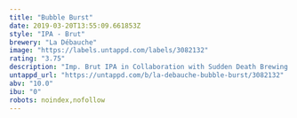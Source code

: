 ```yaml
---
title: "Bubble Burst"
date: 2019-03-20T13:55:09.661853Z
style: "IPA - Brut"
brewery: "La Débauche"
image: "https://labels.untappd.com/labels/3082132"
rating: "3.75"
description: "Imp. Brut IPA in Collaboration with Sudden Death Brewing. Hops: Citra, Mosaic and Nelson Sauvin"
untappd_url: "https://untappd.com/b/la-debauche-bubble-burst/3082132"
abv: "10.0"
ibu: "0"
robots: noindex,nofollow
---
```

